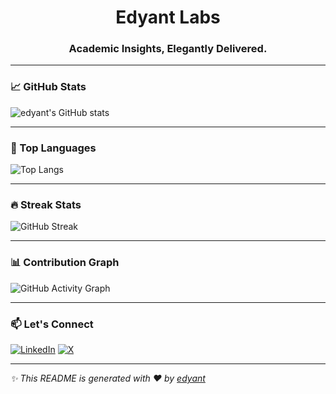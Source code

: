 <h1 align="center">Edyant Labs</h1>
<h3 align="center">Academic Insights, Elegantly Delivered.</h3>

---

### 📈 GitHub Stats

![edyant's GitHub stats](https://github-readme-stats.vercel.app/api?username=edyant&show_icons=true&theme=radical)

---

### 🚀 Top Languages

![Top Langs](https://github-readme-stats.vercel.app/api/top-langs/?username=edyant&layout=compact&theme=radical)

---

### 🔥 Streak Stats

![GitHub Streak](https://github-readme-streak-stats.herokuapp.com?user=edyant&theme=radical)

---

### 📊 Contribution Graph

![GitHub Activity Graph](https://github-readme-activity-graph.vercel.app/graph?username=edyant&theme=react-dark)

---

### 📫 Let's Connect

[![LinkedIn](https://img.shields.io/badge/-LinkedIn-blue?style=flat&logo=linkedin)]([https://linkedin.com/company/edyantlabs])
[![X](https://img.shields.io/badge/-Twitter-1DA1F2?style=flat&logo=twitter&logoColor=white)]([https://x.com/edyantlabs])

---

*✨ This README is generated with ❤️ by [edyant](https://github.com/edyant)*
